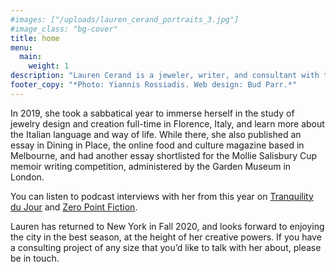 ```yaml
---
#images: ["/uploads/lauren_cerand_portraits_3.jpg"]
#image_class: "bg-cover"
title: home
menu:
  main:
    weight: 1
description: "Lauren Cerand is a jeweler, writer, and consultant with twenty years of experience running her own thriving global communications consultancy, based in New York and driven by an intensive personal focus on each client’s needs and desires, a vast network of relationships, and unparalleled expertise and creative ingenuity."    
footer_copy: "*Photo: Yiannis Rossiadis. Web design: Bud Parr.*"
---
```


In 2019, she took a sabbatical year to immerse herself in the study of jewelry design and creation full-time in Florence, Italy, and learn more about the Italian language and way of life. While there, she also published an essay in Dining in Place, the online food and culture magazine based in Melbourne, and had another essay shortlisted for the Mollie Salisbury Cup memoir writing competition, administered by the Garden Museum in London. 

You can listen to podcast interviews with her from this year on [Tranquility du Jour](https://hwcdn.libsyn.com/p/8/8/6/886c577b7a81ea13/tdj512.mp3?c_id=86855507&cs_id=86855507&destination_id=13301&expiration=1603830310&hwt=a46e8bbf043cfb4b22f10be5776fbf7f) and [Zero Point Fiction](https://zeropointfiction.libsyn.com/interview-with-lauren-cerand).

Lauren has returned to New York in Fall 2020, and looks forward to enjoying the city in the best season, at the height of her creative powers. If you have a consulting project of any size that you’d like to talk with her about, please be in touch.